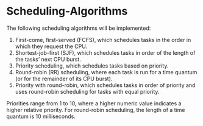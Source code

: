 # Scheduling-Algorithms

The following scheduling algorithms will be implemented:

1)    First-come, first-served (FCFS), which schedules tasks in the order in which they request the CPU.
2)    Shortest-job-first (SJF), which schedules tasks in order of the length of the tasks’ next CPU burst.
3)    Priority scheduling, which schedules tasks based on priority.
4)    Round-robin (RR) scheduling, where each task is run for a time quantum (or for the remainder of its CPU burst).
5)    Priority with round-robin, which schedules tasks in order of priority and uses round-robin scheduling for tasks with equal priority.

Priorities range from 1 to 10, where a higher numeric value indicates a higher relative priority.
For round-robin scheduling, the length of a time quantum is 10 milliseconds.
